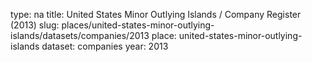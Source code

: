 type: na
title: United States Minor Outlying Islands / Company Register (2013)
slug: places/united-states-minor-outlying-islands/datasets/companies/2013
place: united-states-minor-outlying-islands
dataset: companies
year: 2013
